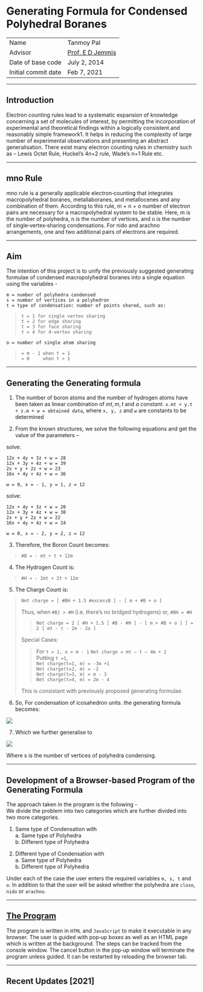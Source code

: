 # Generating Formula for Condensed Polyhedral Boranes

|  |  |
|---|---|
| Name | Tanmoy Pal |
| Advisor | [Prof. E D Jemmis](http://ipc.iisc.ac.in/~edj/) |
| Date of base code | July 2, 2014 |
| Initial commit date | Feb 7, 2021 |

----
## Introduction  

Electron counting rules lead to a systematic expansion of knowledge concerning a set of
molecules of interest, by permitting the incorporation of experimental and theoretical
findings within a logically consistent and reasonably simple framework1. It helps in
reducing the complexity of large number of experimental observations and presenting
an abstract generalisation. There exist many electron counting rules in chemistry such
as – Lewis Octet Rule, Huckel’s 4n+2 rule, Wade’s n+1 Rule etc.

----
## mno Rule

mno rule is a generally applicable electron‐counting that integrates macropolyhedral
boranes, metallaboranes, and metallocenes and any combination of them. According to
this rule, m + n + o number of electron pairs are necessary for a macropolyhedral system
to be stable. Here, m is the number of polyhedra, n is the number of vertices, and o is the
number of single‐vertex‐sharing condensations. For nido and arachno arrangements,
one and two additional pairs of electrons are required.

----

## Aim

The intention of this project is to unify the previously suggested generating formulae of
condensed macropolyhedral boranes into a single equation using the variables -  
  
`m = number of polyhedra condensed`  
`s = number of vertices in a polyhedron`  
`t = type of condensation: number of points shared, such as:`  

> `t = 1 for single vertex sharing`  
> `t = 2 for edge sharing`  
> `t = 3 for face sharing`  
> `t = 4 for 4‐vertex sharing`

`o = number of single atom sharing`  
> `= m - 1 when t = 1`  
> `= 0     when t > 1`  

----

## Generating the Generating formula

1. The number of boron atoms and the number of hydrogen atoms have been taken
as linear combination of $mt, m, t$ and $a\:constant$.
`x.mt + y.t + z.m + w = obtained data`, where `x, y, z` and `w` are constants to be determined


2. From the known structures, we solve the following equations and get the value
of the parameters –  
  
solve:
```
12x + 4y + 3z + w = 28   
12x + 3y + 4z + w = 39  
2x + y + 2z + w = 23  
16x + 4y + 4z + w = 36  
```
  
`w = 0, x = - 1, y = 1, z = 12`
  
solve:
```
12x + 4y + 3z + w = 20  
12x + 3y + 4z + w = 30  
2x + y + 2z + w = 22  
16x + 4y + 4z + w = 24  
```
  
`w = 0, x = - 2, y = 2, z = 12`
  
  
3. Therefore, the Boron Count becomes:  
  
> `#B = - mt + t + 12m`
  
4. The Hydrogen Count is: 
  
> `#H = - 2mt + 2t + 12m`
  
  
5. The Charge Count is:  
  
> `Net charge = [ #BH + 1.5 #excessB ] - [ m + #B + o ]`
>
> Thus, when `#B} > #H` (i.e. there’s no bridged hydrogens) or, `#BH = #H`
>
>> `Net charge = 2 [ #H + 1.5 [ #B - #H ] - [ m + #B + o ] ]
= 2 [ mt - t - 2m - 2o ]`
>
> Special Cases:  
>> For `t = 1, o = m - 1`
>> `Net charge = mt – t – 4m + 2`  
>> Putting `t =1`,   
>> `Net charge(t=1, m) = -3m +1`  
>> `Net charge(t=2, m) = -2`  
>> `Net charge(t=3, m) = m - 3`  
>> `Net charge(t=4, m) = 2m - 4`
>
> This is consistant with previously proposed generating formulae.  

6. So, For condensation of icosahedron units. the generating formula becomes:  

<img src="https://render.githubusercontent.com/render/math?math=\Huge B_{-t(m %2B 1) %2B 12m}{H_{-2t(m %2B 2) %2B 12m}}^{2[mt-t-2m-2o]}">

7. Which we further generalise to  
<img src="https://render.githubusercontent.com/render/math?math=\Huge B_{ -t(m %2B 1) %2B sm }{H_{-2t(m %2B 2) %2B sm}}^{2[mt-t-2m-2o]}">  

Where s is the number of vertices of polyhedra condensing.  

----
## Development of a Browser‐based Program of the Generating Formula

The approach taken in the program is the following -  
We divide the problem into two categories which are further divided into two more
categories.  
  
  
1. Same type of Condensation with  
    a. Same type of Polyhedra  
    b. Different type of Polyhedra  


2. Different type of Condensation with  
    a. Same type of Polyhedra  
    b. Different type of Polyhedra  

Under each of the case the user enters the required variables `m, s, t` and `o`. In addition
to that the user will be asked whether the polyhedra are `closo`, `nido` or `arachno`.


----
## [The Program](src/broron_browser_beta.html)  

The program is written in `HTML` and `JavaScript` to make it executable in any browser.
The user is guided with pop‐up boxes as well as an HTML page which is written at the
background. The steps can be tracked from the console window. The cancel button in
the pop‐up window will terminate the program unless guided. It can be restarted by
reloading the browser tab.

----
## Recent Updates \[2021\]

